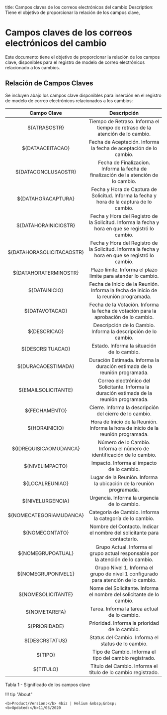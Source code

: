 title: Campos claves de los correos electrónicos del cambio
Description: Tiene el objetivo de proporcionar la relación de los campos clave,
# Campos claves de los correos electrónicos del cambio

Este documento tiene el objetivo de proporcionar la relación de los campos clave, disponibles para el registro de modelo de correo electrónicos relacionado a los cambios.

Relación de Campos Claves
-------------------------

Se incluyen abajo los campos clave disponibles para inserción en el registro de
modelo de correo electrónicos relacionados a los cambios:

|      **Campo Clave**      |                                                **Descripción**                                                |
|:-------------------------:|:-------------------------------------------------------------------------------------------------------------:|
|        ${ATRASOSTR}       |           Tiempo de Retraso. Informa el tiempo de retraso de la atención de lo cambio.           |
|      ${DATAACEITACAO}     |                 Fecha de Aceptación. Informa la fecha de aceptación de lo cambio.                 |
|    ${DATACONCLUSAOSTR}    |       Fecha de Finalizacion. Informa la fecha de finalización de la atención de lo cambio.       |
|     ${DATAHORACAPTURA}    |     Fecha y Hora de Captura de Solicitud. Informa la fecha y hora de la captura de lo cambio.    |
|    ${DATAHORAINICIOSTR}   | Fecha y Hora del Registro de la Solicitud. Informa la fecha y hora en que se registró lo cambio. |
| ${DATAHORASOLICITACAOSTR} | Fecha y Hora del Registro de la Solicitud. Informa la fecha y hora en que se registró lo cambio. |
|   ${DATAHORATERMINOSTR}   |                   Plazo límite. Informa el plazo límite para atender lo cambio.                  |
|       ${DATAINICIO}       |              Fecha de Inicio de la Reunión. Informa la fecha de inicio de la reunión programada.              |
|       ${DATAVOTACAO}      |        Fecha de la Votación. Informa la fecha de votación para la aprobación de lo cambio.       |
|        ${DESCRICAO}       |            Descripción de lo Cambio. Informa la descripción de lo cambio.           |
|      ${DESCRSITUACAO}     |                            Estado. Informa la situación de lo cambio.                            |
|     ${DURACAOESTIMADA}    |                   Duración Estimada. Informa la duración estimada de la reunión programada.                   |
|    ${EMAILSOLICITANTE}    |           Correo electrónico del Solicitante. Informa la duración estimada de la reunión programada.          |
|       ${FECHAMENTO}       |                      Cierre. Informa la descripción del cierre de lo cambio.                     |
|       ${HORAINICIO}       |               Hora de Inicio de la Reunión. Informa la hora de inicio de la reunión programada.               |
|   ${IDREQUISICAOMUDANCA}  |        Número de lo Cambio. Informa el número de identificación de lo cambio.       |
|      ${NIVELIMPACTO}      |                             Impacto. Informa el impacto de lo cambio.                            |
|      ${LOCALREUNIAO}      |                      Lugar de la Reunión. Informa la ubicación de la reunión programada.                      |
|      ${NIVELURGENCIA}     |                            Urgencia. Informa la urgencia de lo cambio.                           |
|  ${NOMECATEGORIAMUDANCA}  |                      Categoría de Cambio. Informa la categoría de lo cambio.                     |
|       ${NOMECONTATO}      |                    Nombre del Contacto. Indicar el nombre del solicitante para contactarlo.                   |
|     ${NOMEGRUPOATUAL}     |          Grupo Actual. Informa el grupo actual responsable por la atención de lo cambio.         |
|     ${NOMEGRUPONIVEL1}    |        Grupo Nivel 1. Informa el grupo de nivel 1 configurado para atención de lo cambio.        |
|     ${NOMESOLICITANTE}    |               Nome del Solicitante. Informa el nombre del solicitante de lo cambio.              |
|       ${NOMETAREFA}       |                           Tarea. Informa la tarea actual de lo cambio.                           |
|       ${PRIORIDADE}       |                           Prioridad. Informa la prioridad de lo cambio.                          |
|       ${DESCRSTATUS}      |                        Status del Cambio. Informa el status de lo cambio.                        |
|          ${TIPO}          |               Tipo de Cambio. Informa el tipo del cambio registrado.              |
|         ${TITULO}         |                   Título del Cambio. Informa el título de lo cambio registrado.                  |

Tabla 1 - Significado de los campos clave

!!! tip "About"

    <b>Product/Version:</b> 4biz | Helium &nbsp;&nbsp;
    <b>Updated:</b>11/03/2020

